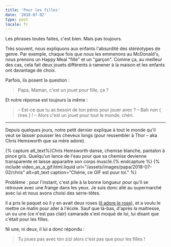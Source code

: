 ```yaml
---
title: 'Pour les filles'
date: '2018-07-02'
type: post
locale: fr
---
```


Les phrases toutes faites, c'est bien. Mais pas toujours.

<!-- more -->

Très souvent, nous expliquons aux enfants l'absurdité des stéréotypes de genre. Par exemple, chaque fois que nous les emmenons au McDonald's, nous prenons un Happy Meal "fille" et un "garçon". Comme ça, au meilleur des cas, cela fait deux jouets différents à ramener à la maison et les enfants ont davantage de choix.

Parfois, ils posent la question : 

> Papa, Maman, c'est un jouet pour fille, ça ?

Et notre réponse est toujours la même :

> – Est-ce que tu as besoin de ton pénis pour jouer avec ?
> – Bah non { rires } !
> – Alors c'est un jouet pour tout le monde, chéri.

***

Depuis quelques jours, notre petit dernier explique à tout le monde qu'il veut se laisser pousser les cheveux longs (pour ressembler à Thor – aka Chris Hemsworth que sa mère adore).

{% capture alt_text%}Chris Hemsworth danse, chemise blanche, pantalon à pince gris. Quelqu'un lance de l'eau pour que sa chemise devienne transparente et laisse apparaitre son corps musclé.{% endcapture %}
{% include video_as_a_gif.html.liquid
url="/assets/images/papa/2018-07-02/chris"
alt=alt_text
caption="Chérie, ce GIF est pour toi."
%}

Problème : pour l'instant, c'est pile à la bonne longueur pour qu'il se retrouve avec une frange dans les yeux. Je suis donc allé au supermarché avec lui et nous avons choisi des serre-têtes.

Il a pris le paquet où il y en avait deux roses ([il adore le rose](/2015/11/son-choix/)), et a voulu le mettre ce matin pour aller à l'école. Sauf que là-bas, d'après la maitresse, un ou une (ce n'est pas clair) camarade s'est moqué de lui, lui disant que c'était pour les filles.

Ni une, ni deux, il lui a donc répondu :

> Tu joues pas avec ton zizi alors c'est pas que pour les filles !